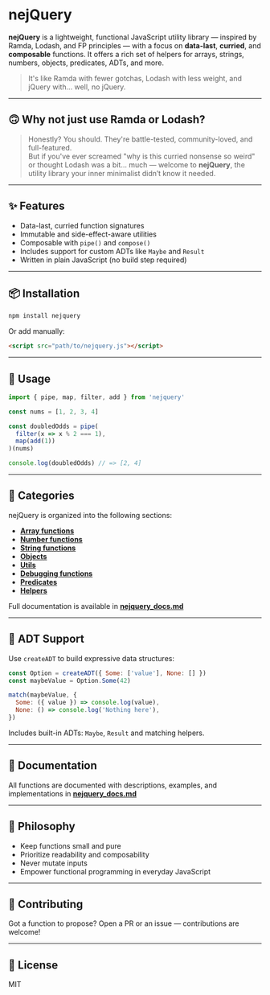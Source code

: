 # nejQuery

**nejQuery** is a lightweight, functional JavaScript utility library — inspired by Ramda, Lodash, and FP principles — with a focus on **data-last**, **curried**, and **composable** functions. It offers a rich set of helpers for arrays, strings, numbers, objects, predicates, ADTs, and more.

> It's like Ramda with fewer gotchas, Lodash with less weight, and jQuery with... well, no jQuery.

---

## 🙃 Why not just use Ramda or Lodash?

> Honestly? You should. They're battle-tested, community-loved, and full-featured.  
> But if you've ever screamed "why is this curried nonsense so weird" or thought Lodash was a bit... much — welcome to **nejQuery**, the utility library your inner minimalist didn’t know it needed.

---

## ✨ Features

- Data-last, curried function signatures
- Immutable and side-effect-aware utilities
- Composable with `pipe()` and `compose()`
- Includes support for custom ADTs like `Maybe` and `Result`
- Written in plain JavaScript (no build step required)

---

## 📦 Installation

```bash
npm install nejquery
```

Or add manually:

```html
<script src="path/to/nejquery.js"></script>
```

---

## 🔧 Usage

```js
import { pipe, map, filter, add } from 'nejquery'

const nums = [1, 2, 3, 4]

const doubledOdds = pipe(
  filter(x => x % 2 === 1),
  map(add(1))
)(nums)

console.log(doubledOdds) // => [2, 4]
```

---

## 🧰 Categories

nejQuery is organized into the following sections:

- **[Array functions](./nejquery_docs.md#array-functions)**
- **[Number functions](./nejquery_docs.md#number-functions)**
- **[String functions](./nejquery_docs.md#string-functions)**
- **[Objects](./nejquery_docs.md#objects)**
- **[Utils](./nejquery_docs.md#utils)**
- **[Debugging functions](./nejquery_docs.md#debugging-functions)**
- **[Predicates](./nejquery_docs.md#predicates)**
- **[Helpers](./nejquery_docs.md#helpers)**

Full documentation is available in [**nejquery_docs.md**](./nejquery_docs.md)

---

## 🧪 ADT Support

Use `createADT` to build expressive data structures:

```js
const Option = createADT({ Some: ['value'], None: [] })
const maybeValue = Option.Some(42)

match(maybeValue, {
  Some: ({ value }) => console.log(value),
  None: () => console.log('Nothing here'),
})
```

Includes built-in ADTs: `Maybe`, `Result` and matching helpers.

---

## 📄 Documentation

All functions are documented with descriptions, examples, and implementations in [**nejquery_docs.md**](./nejquery_docs.md)

---

## 🧠 Philosophy

- Keep functions small and pure
- Prioritize readability and composability
- Never mutate inputs
- Empower functional programming in everyday JavaScript

---

## 📣 Contributing

Got a function to propose? Open a PR or an issue — contributions are welcome!

---

## 📜 License

MIT
